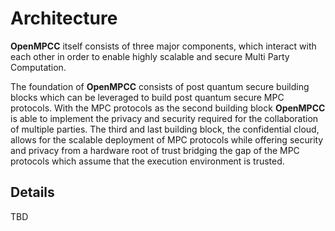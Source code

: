 # Architecture
**OpenMPCC** itself consists of three major components, which interact with each other in order to enable highly scalable and secure Multi Party Computation.

The foundation of **OpenMPCC** consists of post quantum secure building blocks which can be leveraged to build post quantum secure MPC protocols.
With the MPC protocols as the second building block **OpenMPCC** is able to implement the privacy and security required for the collaboration of multiple parties.
The third and last building block, the confidential cloud, allows for the scalable deployment of MPC protocols while offering security and privacy from a hardware root of trust bridging the gap of the MPC protocols which assume that the execution environment is trusted. 

## Details
TBD